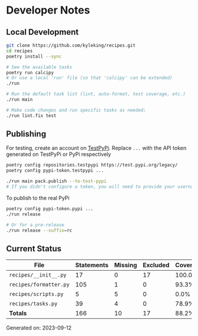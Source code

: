 # Developer Notes

## Local Development

```sh
git clone https://github.com/kyleking/recipes.git
cd recipes
poetry install --sync

# See the available tasks
poetry run calcipy
# Or use a local 'run' file (so that 'calcipy' can be extended)
./run

# Run the default task list (lint, auto-format, test coverage, etc.)
./run main

# Make code changes and run specific tasks as needed:
./run lint.fix test
```

## Publishing

For testing, create an account on [TestPyPi](https://test.pypi.org/legacy/). Replace `...` with the API token generated on TestPyPi or PyPi respectively

```sh
poetry config repositories.testpypi https://test.pypi.org/legacy/
poetry config pypi-token.testpypi ...

./run main pack.publish --to-test-pypi
# If you didn't configure a token, you will need to provide your username and password to publish
```

To publish to the real PyPi

```sh
poetry config pypi-token.pypi ...
./run release

# Or for a pre-release
./run release --suffix=rc
```

## Current Status

<!-- {cts} COVERAGE -->
| File                   |   Statements |   Missing |   Excluded | Coverage   |
|------------------------|--------------|-----------|------------|------------|
| `recipes/__init__.py`  |           17 |         0 |         17 | 100.0%     |
| `recipes/formatter.py` |          105 |         1 |          0 | 93.3%      |
| `recipes/scripts.py`   |            5 |         5 |          0 | 0.0%       |
| `recipes/tasks.py`     |           39 |         4 |          0 | 78.9%      |
| **Totals**             |          166 |        10 |         17 | 88.2%      |

Generated on: 2023-09-12
<!-- {cte} -->

